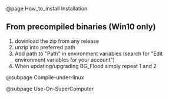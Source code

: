@page How_to_install Installation


## From precompiled binaries (Win10 only)
1. download the zip from any release
2. unzip into preferred path
3. Add path to "Path" in environment variables (search for "Edit environment variables for your account")
4. When updating/upgrading BG_Flood simply repeat 1 and 2


@subpage Compile-under-linux


@subpage Use-On-SuperComputer
